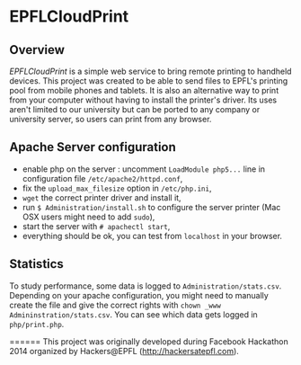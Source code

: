 # EPFLCloudPrint

## Overview

*EPFLCloudPrint* is a simple web service to bring remote printing to handheld devices.
This project was created to be able to send files to EPFL's printing pool from mobile phones and tablets. It is also an alternative way to print from your computer without having to install the printer's driver.
Its uses aren't limited to our university but can be ported to any company or university server, so users can print from any browser.

## Apache Server configuration

- enable php on the server : uncomment `LoadModule php5...` line in configuration file `/etc/apache2/httpd.conf`,
- fix the `upload_max_filesize` option in `/etc/php.ini`,
- `wget` the correct printer driver and install it,
- run `$ Administration/install.sh` to configure the server printer (Mac OSX users might need to add `sudo`),
- start the server with `# apachectl start`,
- everything should be ok, you can test from `localhost` in your browser.

## Statistics

To study performance, some data is logged to `Administration/stats.csv`. Depending on your apache configuration, you might need to manually create the file and give the correct rights with `chown _www Admininstration/stats.csv`. You can see which data gets logged in `php/print.php`.

======
This project was originally developed during Facebook Hackathon 2014 organized by Hackers@EPFL (http://hackersatepfl.com).
